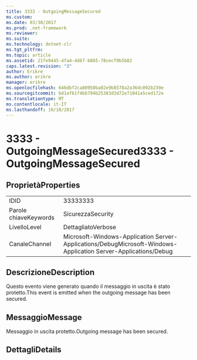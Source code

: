 ```yaml
---
title: 3333 - OutgoingMessageSecured
ms.custom: 
ms.date: 03/30/2017
ms.prod: .net-framework
ms.reviewer: 
ms.suite: 
ms.technology: dotnet-clr
ms.tgt_pltfrm: 
ms.topic: article
ms.assetid: 21fe9445-4fa4-4d67-b865-78cecf9b5b82
caps.latest.revision: "3"
author: Erikre
ms.author: erikre
manager: erikre
ms.openlocfilehash: 646dbf2ca80950ba02e9b8578a2a36dc092b239e
ms.sourcegitcommit: bd1ef61f4bb794b25383d3d72e71041a5ced172e
ms.translationtype: MT
ms.contentlocale: it-IT
ms.lasthandoff: 10/18/2017
---
```

# <a name="3333---outgoingmessagesecured"></a><span data-ttu-id="e78bc-102">3333 - OutgoingMessageSecured</span><span class="sxs-lookup"><span data-stu-id="e78bc-102">3333 - OutgoingMessageSecured</span></span>
## <a name="properties"></a><span data-ttu-id="e78bc-103">Proprietà</span><span class="sxs-lookup"><span data-stu-id="e78bc-103">Properties</span></span>  
  
|||  
|-|-|  
|<span data-ttu-id="e78bc-104">ID</span><span class="sxs-lookup"><span data-stu-id="e78bc-104">ID</span></span>|<span data-ttu-id="e78bc-105">3333</span><span class="sxs-lookup"><span data-stu-id="e78bc-105">3333</span></span>|  
|<span data-ttu-id="e78bc-106">Parole chiave</span><span class="sxs-lookup"><span data-stu-id="e78bc-106">Keywords</span></span>|<span data-ttu-id="e78bc-107">Sicurezza</span><span class="sxs-lookup"><span data-stu-id="e78bc-107">Security</span></span>|  
|<span data-ttu-id="e78bc-108">Livello</span><span class="sxs-lookup"><span data-stu-id="e78bc-108">Level</span></span>|<span data-ttu-id="e78bc-109">Dettagliato</span><span class="sxs-lookup"><span data-stu-id="e78bc-109">Verbose</span></span>|  
|<span data-ttu-id="e78bc-110">Canale</span><span class="sxs-lookup"><span data-stu-id="e78bc-110">Channel</span></span>|<span data-ttu-id="e78bc-111">Microsoft-Windows-Application Server-Applications/Debug</span><span class="sxs-lookup"><span data-stu-id="e78bc-111">Microsoft-Windows-Application Server-Applications/Debug</span></span>|  
  
## <a name="description"></a><span data-ttu-id="e78bc-112">Descrizione</span><span class="sxs-lookup"><span data-stu-id="e78bc-112">Description</span></span>  
 <span data-ttu-id="e78bc-113">Questo evento viene generato quando il messaggio in uscita è stato protetto.</span><span class="sxs-lookup"><span data-stu-id="e78bc-113">This event is emitted when the outgoing message has been secured.</span></span>  
  
## <a name="message"></a><span data-ttu-id="e78bc-114">Messaggio</span><span class="sxs-lookup"><span data-stu-id="e78bc-114">Message</span></span>  
 <span data-ttu-id="e78bc-115">Messaggio in uscita protetto.</span><span class="sxs-lookup"><span data-stu-id="e78bc-115">Outgoing message has been secured.</span></span>  
  
## <a name="details"></a><span data-ttu-id="e78bc-116">Dettagli</span><span class="sxs-lookup"><span data-stu-id="e78bc-116">Details</span></span>
